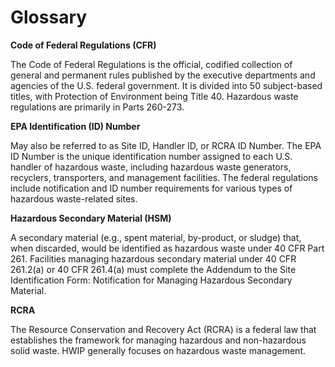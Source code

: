 # Glossary

**Code of Federal Regulations (CFR)**

The Code of Federal Regulations is the official, codified collection of general and permanent rules published by the executive departments and agencies of the U.S. federal government. It is divided into 50 subject-based titles, with Protection of Environment being Title 40. Hazardous waste regulations are primarily in Parts 260-273.

**EPA Identification (ID) Number**

May also be referred to as Site ID, Handler ID, or RCRA ID Number. The EPA ID Number is the unique identification number assigned to each U.S. handler of hazardous waste, including hazardous waste generators, recyclers, transporters, and management facilities. The federal regulations include notification and ID number requirements for various types of hazardous waste-related sites.

**Hazardous Secondary Material (HSM)**

A secondary material (e.g., spent material, by-product, or sludge) that, when discarded, would be identified as hazardous waste under 40 CFR Part 261. Facilities managing hazardous secondary material under 40 CFR 261.2(a) or 40 CFR 261.4(a) must complete the Addendum to the Site Identification Form: Notification for Managing Hazardous Secondary Material.

**RCRA**

The Resource Conservation and Recovery Act (RCRA) is a federal law that establishes the framework for managing hazardous and non-hazardous solid waste. HWIP generally focuses on hazardous waste management.
